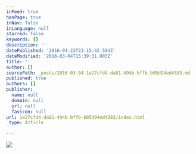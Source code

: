 ```yaml
---
inFeed: true
hasPage: true
inNav: false
inLanguage: null
starred: false
keywords: []
description: ''
datePublished: '2016-04-23T23:15:42.584Z'
dateModified: '2016-03-04T15:39:31.903Z'
title: ''
author: []
sourcePath: _posts/2016-03-04-1e27cfd4-da81-494b-bffb-b05d94ed4383.md
published: true
authors: []
publisher:
  name: null
  domain: null
  url: null
  favicon: null
url: 1e27cfd4-da81-494b-bffb-b05d94ed4383/index.html
_type: Article

---
```

![](https://s3-us-west-2.amazonaws.com/the-grid-img/p/7ae9798447327f6fce6dcd79225bea1bc7c9c801.jpg)